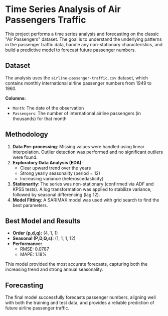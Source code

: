 # Time Series Analysis of Air Passengers Traffic

This project performs a time series analysis and forecasting on the classic "Air Passengers" dataset. The goal is to understand the underlying patterns in the passenger traffic data, handle any non-stationary characteristics, and build a predictive model to forecast future passenger numbers.

## Dataset
The analysis uses the `airline-passenger-traffic.csv` dataset, which contains monthly international airline passenger numbers from 1949 to 1960.

**Columns:**
- `Month`: The date of the observation  
- `Passengers`: The number of international airline passengers (in thousands) for that month  

## Methodology
1. **Data Pre-processing**: Missing values were handled using linear interpolation. Outlier detection was performed and no significant outliers were found.  
2. **Exploratory Data Analysis (EDA)**:  
   - Clear upward trend over the years  
   - Strong yearly seasonality (period = 12)  
   - Increasing variance (heteroscedasticity)  
3. **Stationarity**: The series was non-stationary (confirmed via ADF and KPSS tests). A log transformation was applied to stabilize variance, followed by seasonal differencing (lag 12).  
4. **Model Fitting**: A SARIMAX model was used with grid search to find the best parameters.  

## Best Model and Results
- **Order (p,d,q):** (4, 1, 1)  
- **Seasonal (P,D,Q,s):** (1, 1, 1, 12)  
- **Performance:**  
  - RMSE: 0.0787  
  - MAPE: 1.18%  

This model provided the most accurate forecasts, capturing both the increasing trend and strong annual seasonality.

## Forecasting
The final model successfully forecasts passenger numbers, aligning well with both the training and test data, and provides a reliable prediction of future airline passenger traffic.
